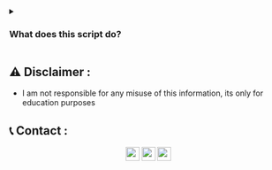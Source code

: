 <details>
 <summary><strong><h3>What does this script do?</h3></strong></summary>
 
- Associate ".ransom" extension with default text editor (Recommended: replace with new extension).
- Create Local Administrator Silent User (Recommended: Change username & password).
- Create Firewall Rule & Allow Remote Desktop.
- Clear Windows Event Logs.
- Clear Windows Shadow Copies.
- Disable Windows Offline Safe Boot.
- Disable Windows Defender Real-Time Protection.
- Disable Windows Defender Watchdog Proccess.
- Disable Windows Defender ExploitGuard MDM policy.
- Uninstall Windows Defender / Features.

### Kill & Remove any of the following Endpoints:
- Avast Premium Security
- Avast Free Antivirus
- Avast Endpoint Protection
- AVG Antivirus Free
- BitDefender Antivirus Plus
- BitDefender Total Security
- ESET File Security
- ESET Endpoint Antivirus
- McAfee VirusScan Enterprise
- McAfee Agent
- McAfee DLP Endpoint
- McAfee SiteAdvisor Enterprise
- McAfee Endpoint Security Platform
- McAfee Endpoint Security Threat Prevention
- Microsoft Security Client
- Malwarebytes' Managed Client
- Sophos System Protection
- Sophos Remote Management System
- Symantec Endpoint Protection
- Symantec Backup Exec Remote Agent for Windows
- Panda WatchGuard Endpoint Security
- Webroot SecureAnywhere

### Kill any of the following running processes:
- Zoolz 2 Service
- Veeam Backup Catalog Data Service
- Symantec System Recovery
- SQLsafe Filter Service
- SQLsafe Backup Service
- SQL Backups
- Acronis VSS Provider
- VeeamDeploySvc
- BackupExecVSSProvider
- ackupExecRPCService
- BackupExecManagementService
- BackupExecJobEngine
- BackupExecDeviceMediaService
</details>

## ⚠️ Disclaimer :
- I am not responsible for any misuse of this information, its only for education purposes 

## 📞 Contact :
<p align="center">
<a href="https://instagram.com/smadi0x01" target="blank"><img align="center" src="https://cdn.jsdelivr.net/npm/simple-icons@3.0.1/icons/instagram.svg" alt="smadi" height="25" width="25" /></a>
<a href="https://linkedin.com/in/saud-smadi" target="blank"><img align="center" src="https://cdn.jsdelivr.net/npm/simple-icons@3.0.1/icons/linkedin.svg" alt="smadi" height="25" width="25" /></a>
<a href="https://t.me/rootsmadi" target="blank"><img align="center" src="https://cdn.jsdelivr.net/npm/simple-icons@3.0.1/icons/telegram.svg" alt="smadi" height="25" width="25" /></a>
</p>
